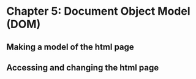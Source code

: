 # Chapter 5: Document Object Model (DOM)

## Making a model of the html page

## Accessing and changing the html page

